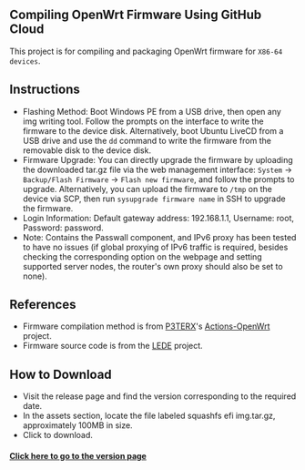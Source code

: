 ## Compiling OpenWrt Firmware Using GitHub Cloud
This project is for compiling and packaging OpenWrt firmware for `X86-64 devices`.

## Instructions
- Flashing Method: Boot Windows PE from a USB drive, then open any img writing tool. Follow the prompts on the interface to write the firmware to the device disk. Alternatively, boot Ubuntu LiveCD from a USB drive and use the `dd` command to write the firmware from the removable disk to the device disk.
- Firmware Upgrade: You can directly upgrade the firmware by uploading the downloaded tar.gz file via the web management interface: `System` -> `Backup/Flash Firmware` -> `Flash new firmware`, and follow the prompts to upgrade. Alternatively, you can upload the firmware to `/tmp` on the device via SCP, then run `sysupgrade firmware name` in SSH to upgrade the firmware.
- Login Information: Default gateway address: 192.168.1.1, Username: root, Password: password.
- Note: Contains the Passwall component, and IPv6 proxy has been tested to have no issues (if global proxying of IPv6 traffic is required, besides checking the corresponding option on the webpage and setting supported server nodes, the router's own proxy should also be set to none).

## References
- Firmware compilation method is from [P3TERX](https://p3terx.com)'s [Actions-OpenWrt](https://github.com/P3TERX/Actions-OpenWrt) project.
- Firmware source code is from the [LEDE](https://github.com/coolsnowwolf/lede) project.

## How to Download
- Visit the release page and find the version corresponding to the required date.
- In the assets section, locate the file labeled squashfs efi img.tar.gz, approximately 100MB in size.
- Click to download.

#### [Click here to go to the version page](https://github.com/mkevinstever/actions-openwrt-x86/releases)

